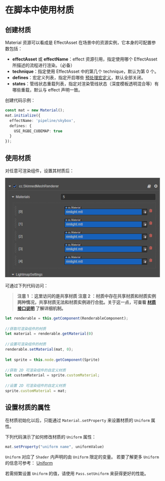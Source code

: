 # 在脚本中使用材质

## 创建材质

Material 资源可以看成是 EffectAsset 在场景中的资源实例，它本身的可配置参数包括：
- **effectAsset** 或 **effectName**：effect 资源引用，指定使用哪个 EffectAsset 所描述的流程进行渲染。（必备）
- **technique**：指定使用 EffectAsset 中的第几个 technique，默认为第 0 个。
- **defines**：宏定义列表，指定开启哪些 [预处理宏定义](../shader/macros.md)，默认全部关闭。
- **states**：管线状态重载列表，指定对渲染管线状态（深度模板透明混合等）有哪些重载，默认与 effect 声明一致。

创建代码示例：

```ts
const mat = new Material();
mat.initialize({
  effectName: 'pipeline/skybox',
  defines: {
    USE_RGBE_CUBEMAP: true
  }
});
```

## 使用材质

对任意可渲染组件，设置其材质后：

![设置材质](img/add-material.png)

可通过下列代码访问：

>**注意 1 ：这里访问的是共享材质
>注意 2 ：材质中存在共享材质和材质实例两种情况，共享材质无法和材质实例进行合批。关于这一点，可查看 [材质接口说明](material-interface.md) 了解详细机制。**

```ts
let renderable = this.getComponent(RenderableComponent);

//获取可渲染组件的材质
let material = renderable.getMaterial(0)

//设置可渲染组件的材质
renderable.setMaterial(mat, 0);

let sprite = this.node.getComponent(Sprite)

//获取 2D 可渲染组件的自定义材质
let customMaterial = sprite.customMaterial;

//设置 2D 可渲染组件的自定义材质
sprite.customMaterial = mat;
```

## 设置材质的属性

在材质初始化以后，只能通过 `Material.setProperty` 来设置材质的 `Uniform` 属性。

下列代码演示了如何修改材质的 `Uniform` 属性：

```ts
mat.setProperty("uniform name", uniformValue)
```

`Uniform` 对应了 `Shader` 内声明的由 `Uniform` 限定的变量。 若要了解更多 `Uniform` 的信息可参考： [Uniform](../shader/uniform.md)

若需频繁设置 `Uniform` 的值，请使用 `Pass.setUniform` 来获得更好的性能。

<!-- 
## 重新编译着色器

若需重新编译着色器代码，可通过 `recompileShaders` 方法实现。

>注意：该方法仅对材质实例生效。

-->

<!-- 
## 共享材质

材质资源文件在加载后，全局会共享一份。任何对该材质的改动都会反馈到使用这些材质的组件中。

在默认情况下 `Materail.shareMaterial` 会返回材质数组的第一个材质。

## 材质实例

每一个材质资源（Material Asset）在运行时都会创建一份新的材质实例。

材质实例为材质的运行时实例。

-->